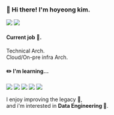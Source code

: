 ### 👋 Hi there! I'm hoyeong kim.
<p>
<a href="https://www.linkedin.com/in/hoyeong-kim-4a1982157/" target="_blank"><img src="https://img.shields.io/badge/linkedin-0A66C2?style=flat-square&logo=Linkedin&logoColor=white"/></a>
<a href="mailto:hoyoung7413@gmail.com" target="_blank"><img src="https://img.shields.io/badge/hoyoung7413@gmail.com-EA4335?style=flat-square&logo=Gmail&logoColor=white"/></a>
</p>

#### Current job 🏃.  
Technical Arch.  
Cloud/On-pre infra Arch.


#### ✏️ I'm learning...
<p>
<img src="https://img.shields.io/badge/Hadoop-66CCFF?style=flat-square&logo=ApacheHadoop&logoColor=white"/>
<img src="https://img.shields.io/badge/Spark-E25A1C?style=flat-square&logo=ApacheSpark&logoColor=white"/>
<img src="https://img.shields.io/badge/Airflow-017CEE?style=flat-square&logo=ApacheAirflow&logoColor=white"/>
<img src="https://img.shields.io/badge/Hive-FDEE21?style=flat-square&logo=ApacheHive&logoColor=white"/>
<img src="https://img.shields.io/badge/Modern Infra.-00A82D?style=flat-square&logoColor=white"/>
</p>

<p>
I enjoy improving the legacy 👊,</br>
and i'm interested in <b>Data Engineering 👀</b>.
</p>




<!--
**ho0kim/ho0kim** is a ✨ _special_ ✨ repository because its `README.md` (this file) appears on your GitHub profile.

Here are some ideas to get you started:

- 🔭 I’m currently working on ...
- 🌱 I’m currently learning ...
- 👯 I’m looking to collaborate on ...
- 🤔 I’m looking for help with ...
- 💬 Ask me about ...
- 📫 How to reach me: ...
- 😄 Pronouns: ...
- ⚡ Fun fact: ...
-->
